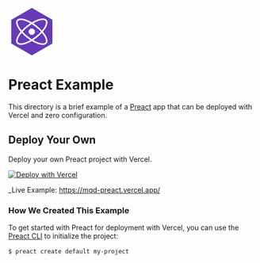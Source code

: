 ![Preact Logo](https://github.com/vercel/vercel/blob/master/packages/frameworks/logos/preact.svg)

# Preact Example

This directory is a brief example of a [Preact](https://preactjs.com/) app that can be deployed with Vercel and zero configuration.

## Deploy Your Own

Deploy your own Preact project with Vercel.

[![Deploy with Vercel](https://vercel.com/button)](https://vercel.com/new/clone?repository-url=https://github.com/vercel/vercel/tree/main/examples/preact&template=preact)

_Live Example: https://mqd-preact.vercel.app/

### How We Created This Example

To get started with Preact for deployment with Vercel, you can use the [Preact CLI](https://github.com/preactjs/preact-cli) to initialize the project:

```shell
$ preact create default my-project
```
